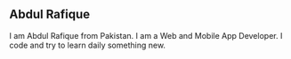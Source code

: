 ## Abdul Rafique
I am Abdul Rafique from Pakistan. I am a Web and Mobile App Developer. I code and try to learn daily something new.
